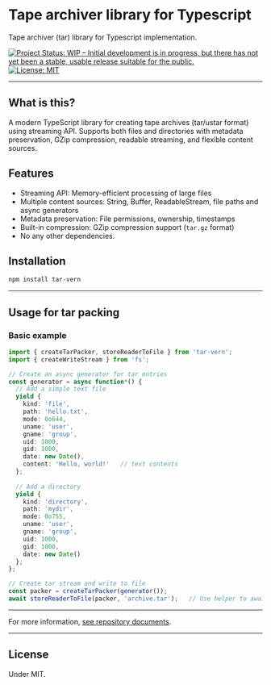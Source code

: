 # Tape archiver library for Typescript

Tape archiver (tar) library for Typescript implementation.

[![Project Status: WIP – Initial development is in progress, but there has not yet been a stable, usable release suitable for the public.](https://www.repostatus.org/badges/latest/wip.svg)](https://www.repostatus.org/#wip)
[![License: MIT](https://img.shields.io/badge/License-MIT-yellow.svg)](https://opensource.org/licenses/MIT)

----

## What is this?

A modern TypeScript library for creating tape archives (tar/ustar format) using streaming API. Supports both files and directories with metadata preservation, GZip compression, readable streaming, and flexible content sources.

## Features

- Streaming API: Memory-efficient processing of large files
- Multiple content sources: String, Buffer, ReadableStream, file paths and async generators
- Metadata preservation: File permissions, ownership, timestamps
- Built-in compression: GZip compression support (`tar.gz` format)
- No any other dependencies.

## Installation

```bash
npm install tar-vern
```

----

## Usage for tar packing

### Basic example

```typescript
import { createTarPacker, storeReaderToFile } from 'tar-vern';
import { createWriteStream } from 'fs';

// Create an async generator for tar entries
const generator = async function*() {
  // Add a simple text file
  yield {
    kind: 'file',
    path: 'hello.txt',
    mode: 0o644,
    uname: 'user',
    gname: 'group',
    uid: 1000,
    gid: 1000,
    date: new Date(),
    content: 'Hello, world!'   // text contents
  };
  
  // Add a directory
  yield {
    kind: 'directory',
    path: 'mydir',
    mode: 0o755,
    uname: 'user',
    gname: 'group',
    uid: 1000,
    gid: 1000,
    date: new Date()
  };
};

// Create tar stream and write to file
const packer = createTarPacker(generator());
await storeReaderToFile(packer, 'archive.tar');   // Use helper to awaitable
```

----

For more information, [see repository documents](http://github.com/kekyo/tar-vern/).

----

## License

Under MIT.
